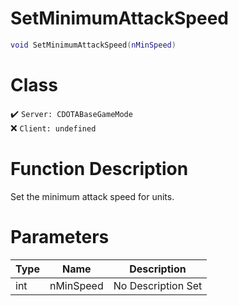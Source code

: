 # SetMinimumAttackSpeed
```lua
void SetMinimumAttackSpeed(nMinSpeed)
```
# Class
✔️ `Server: CDOTABaseGameMode`  
❌ `Client: undefined`  

# Function Description
Set the minimum attack speed for units.
# Parameters
Type|Name|Description
--|--|--
int|nMinSpeed|No Description Set
